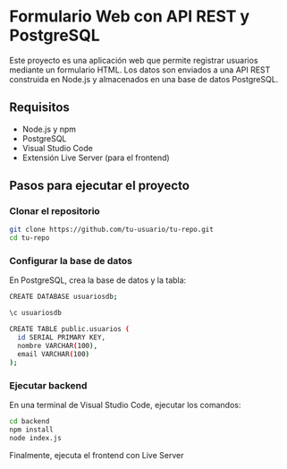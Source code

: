# Formulario Web con API REST y PostgreSQL

Este proyecto es una aplicación web que permite registrar usuarios mediante un formulario HTML. Los datos son enviados a una API REST construida en Node.js y almacenados en una base de datos PostgreSQL.

## Requisitos

- Node.js y npm
- PostgreSQL
- Visual Studio Code
- Extensión Live Server (para el frontend)

## Pasos para ejecutar el proyecto

### Clonar el repositorio

```bash
git clone https://github.com/tu-usuario/tu-repo.git
cd tu-repo
```

### Configurar la base de datos

En PostgreSQL, crea la base de datos y la tabla:
```bash
CREATE DATABASE usuariosdb;

\c usuariosdb

CREATE TABLE public.usuarios (
  id SERIAL PRIMARY KEY,
  nombre VARCHAR(100),
  email VARCHAR(100)
);

```

### Ejecutar backend
En una terminal de Visual Studio Code, ejecutar los comandos:
```bash
cd backend
npm install
node index.js
```

Finalmente, ejecuta el frontend con Live Server
